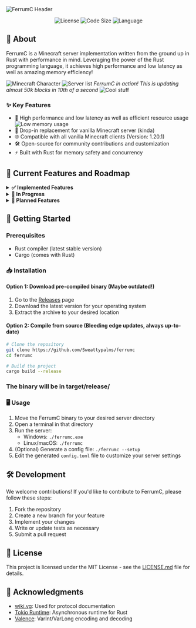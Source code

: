 <div style="width: 100%">
   <img src="https://github.com/Sweattypalms/ferrumc/blob/dev/README/assets/header.svg?raw=true" alt="FerrumC Header">
</div>


<p align="center">
  <img src="https://img.shields.io/github/license/Sweattypalms/ferrumc" alt="License">
  <img src="https://img.shields.io/github/languages/code-size/Sweattypalms/ferrumc" alt="Code Size">
  <img src="https://img.shields.io/badge/language-Rust-orange" alt="Language">
</p>

## 📖 About

FerrumC is a Minecraft server implementation written from the ground up in Rust with performance in mind. Leveraging the power of the Rust programming language, it achieves high performance and low latency as well as amazing memory efficiency!

![Minecraft Character](https://github.com/Sweattypalms/ferrumc/blob/dev/README/assets/in_game.png?raw=true)
![Server list](https://github.com/Sweattypalms/ferrumc/blob/dev/README/assets/server%20list.png?raw=true)
*FerrumC in action! This is updating almost 50k blocks in 10th of a second*
![Cool stuff](https://github.com/Sweattypalms/ferrumc/blob/dev/README/assets/mind%20boggling.gif?raw=true)

### ✨ Key Features

- 🚀 High performance and low latency as well as efficient resource usage
![Low memory usage](https://github.com/Sweattypalms/ferrumc/blob/dev/README/assets/low_mem_usage.png?raw=true)
- 🔄 Drop-in replacement for vanilla Minecraft server (kinda)
- 🌐 Compatible with all vanilla Minecraft clients (Version: 1.20.1)
- 🛠 Open-source for community contributions and customization
- ⚡ Built with Rust for memory safety and concurrency

## 🎯 Current Features and Roadmap

<details>
<summary><b>✅ Implemented Features</b></summary>

- Basic server setup and configuration
- Server list ping
- Player connection and authentication
- Entity Component System
- Packet handling, serialization, and deserialization
- Great logging system
- Keep-alive system
- NBT serialization and deserialization

</details>


<details>
<summary><b>🔨 In Progress</b></summary>

- World stuff (chunks loading, saving, etc.)
- Database integration (embedded)
- Entities and physics

</details>

<details>
<summary><b>📅 Planned Features</b></summary>

- Chat system
- Advanced world generation
- Plugin support + API (Rust and Lua)
- Multi-world support
- Performance optimizations

</details>

## 🚀 Getting Started

### Prerequisites

- Rust compiler (latest stable version)
- Cargo (comes with Rust)

### 📥 Installation

#### Option 1: Download pre-compiled binary (Maybe outdated!)

1. Go to the [Releases](https://github.com/Sweattypalms/ferrumc/releases) page
2. Download the latest version for your operating system
3. Extract the archive to your desired location

#### Option 2: Compile from source (Bleeding edge updates, always up-to-date)

```bash
# Clone the repository
git clone https://github.com/Sweattypalms/ferrumc
cd ferrumc

# Build the project
cargo build --release
```
### The binary will be in target/release/


### 🖥️ Usage

1. Move the FerrumC binary to your desired server directory
2. Open a terminal in that directory
3. Run the server:
    - Windows: `./ferrumc.exe`
    - Linux/macOS: `./ferrumc`
4. (Optional) Generate a config file: `./ferrumc --setup`
5. Edit the generated `config.toml` file to customize your server settings

## 🛠️ Development

We welcome contributions! If you'd like to contribute to FerrumC, please follow these steps:

1. Fork the repository
2. Create a new branch for your feature
3. Implement your changes
4. Write or update tests as necessary
5. Submit a pull request


## 📜 License

This project is licensed under the MIT License - see the [LICENSE.md](LICENSE.md) file for details.


## 🙏 Acknowledgments

- [wiki.vg](https://wiki.vg): Used for protocol documentation
- [Tokio Runtime](https://github.com/tokio-rs/tokio): Asynchronous runtime for Rust
- [Valence](https://github.com/valence-rs/valence): VarInt/VarLong encoding and decoding
